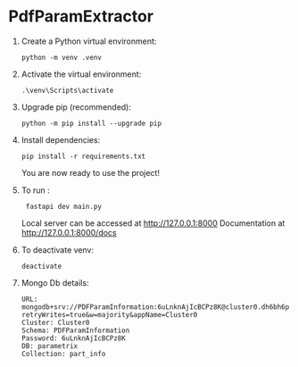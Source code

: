 # PdfParamExtractor
1. Create a Python virtual environment:
	```
    python -m venv .venv
	```

2. Activate the virtual environment:
	```
	.\venv\Scripts\activate
	```

3. Upgrade pip (recommended):
	```
	python -m pip install --upgrade pip
	```

4. Install dependencies:
	```
	pip install -r requirements.txt
	```
    You are now ready to use the project!

5. To run :
   ```
    fastapi dev main.py
   ```
    Local server can be accessed at  http://127.0.0.1:8000
    Documentation at http://127.0.0.1:8000/docs

6. To deactivate venv:
   ```
   deactivate
   ```

7. Mongo Db details: 
   ```
   URL: mongodb+srv://PDFParamInformation:6uLnknAjIcBCPz8K@cluster0.dh6bh6p.mongodb.net/?retryWrites=true&w=majority&appName=Cluster0
   Cluster: Cluster0
   Schema: PDFParamInformation
   Password: 6uLnknAjIcBCPz8K
   DB: parametrix
   Collection: part_info
   ```
